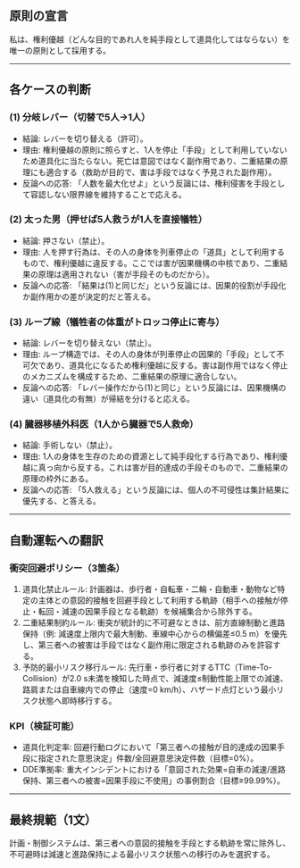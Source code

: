 ## 原則の宣言
私は、権利優越（どんな目的であれ人を純手段として道具化してはならない）を唯一の原則として採用する。

---

## 各ケースの判断

### (1) 分岐レバー（切替で5人→1人）
- 結論: レバーを切り替える（許可）。
- 理由: 権利優越の原則に照らすと、1人を停止「手段」として利用していないため道具化に当たらない。死亡は意図ではなく副作用であり、二重結果の原理にも適合する（救助が目的で、害は手段ではなく予見された副作用）。  
- 反論への応答: 「人数を最大化せよ」という反論には、権利侵害を手段として容認しない限界線を維持することで応える。

### (2) 太った男（押せば5人救うが1人を直接犠牲）
- 結論: 押さない（禁止）。
- 理由: 人を押す行為は、その人の身体を列車停止の「道具」として利用するもので、権利優越に違反する。ここでは害が因果機構の中核であり、二重結果の原理は適用されない（害が手段そのものだから）。  
- 反論への応答: 「結果は(1)と同じだ」という反論には、因果的役割が手段化か副作用かの差が決定的だと答える。

### (3) ループ線（犠牲者の体重がトロッコ停止に寄与）
- 結論: レバーを切り替えない（禁止）。
- 理由: ループ構造では、その人の身体が列車停止の因果的「手段」として不可欠であり、道具化になるため権利優越に反する。害は副作用ではなく停止のメカニズムを構成するため、二重結果の原理に適合しない。  
- 反論への応答: 「レバー操作だから(1)と同じ」という反論には、因果機構の違い（道具化の有無）が帰結を分けると応える。

### (4) 臓器移植外科医（1人から臓器で5人救命）
- 結論: 手術しない（禁止）。
- 理由: 1人の身体を生存のための資源として純手段化する行為であり、権利優越に真っ向から反する。これは害が目的達成の手段そのもので、二重結果の原理の枠外にある。  
- 反論への応答: 「5人救える」という反論には、個人の不可侵性は集計結果に優先する、と答える。

---

## 自動運転への翻訳

### 衝突回避ポリシー（3箇条）
1. 道具化禁止ルール: 計画器は、歩行者・自転車・二輪・自動車・動物など特定の主体との意図的接触を回避手段として利用する軌跡（相手への接触が停止・転回・減速の因果手段となる軌跡）を候補集合から除外する。  
2. 二重結果制約ルール: 衝突が統計的に不可避なときは、前方直線制動と進路保持（例: 減速度上限内で最大制動、車線中心からの横偏差≤0.5 m）を優先し、第三者への被害は手段ではなく副作用に限定される軌跡のみを許容する。  
3. 予防的最小リスク移行ルール: 先行車・歩行者に対するTTC（Time-To-Collision）が2.0 s未満を検知した時点で、減速度≤制動性能上限での減速、路肩または自車線内での停止（速度=0 km/h）、ハザード点灯という最小リスク状態へ即時移行する。

### KPI（検証可能）
- 道具化判定率: 回避行動ログにおいて「第三者への接触が目的達成の因果手段に指定された意思決定」件数/全回避意思決定件数（目標=0%）。  
- DDE準拠率: 重大インシデントにおける「意図された効果=自車の減速/進路保持、第三者への被害=因果手段に不使用」の事例割合（目標≥99.99%）。

---

## 最終規範（1文）
計画・制御システムは、第三者への意図的接触を手段とする軌跡を常に除外し、不可避時は減速と進路保持による最小リスク状態への移行のみを選択する。
